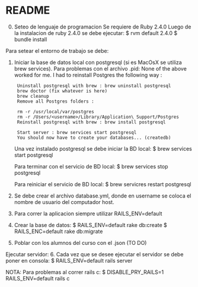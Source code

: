 # README

0. Seteo de lenguaje de programacion
Se requiere de Ruby 2.4.0 Luego de la instalacion de ruby 2.4.0 se debe ejecutar:
    $ rvm default 2.4.0
    $ bundle install


Para setear el entorno de trabajo se debe:
1. Iniciar la base de datos local con postgresql (si es MacOsX se utiliza brew services).
    Para problemas con el archivo .pid:
    None of the above worked for me. I had to reinstall Postgres the following way :

        Uninstall postgresql with brew : brew uninstall postgresql
        brew doctor (fix whatever is here)
        brew cleanup
        Remove all Postgres folders :

        rm -r /usr/local/var/postgres
        rm -r /Users/<username>/Library/Application\ Support/Postgres
        Reinstall postgresql with brew : brew install postgresql

        Start server : brew services start postgresql
        You should now have to create your databases... (createdb)
    
    Una vez instalado postgresql se debe iniciar la BD local:
    $ brew services start postgresql

    Para terminar con el servicio de BD local:
    $ brew services stop postgresql

    Para reiniciar el servicio de BD local:
    $ brew servicres restart postgresql

2. Se debe crear el archivo database.yml, donde en username se coloca el nombre de usuario del computador host.

3. Para correr la aplicacion siempre utilizar RAILS_ENV=default
4. Crear la base de datos:
    $ RAILS_ENV=default rake db:create
    $ RAILS_ENC=default rake db:migrate
5. Poblar con los alumnos del curso con el .json (TO DO)

Ejecutar servidor:
6. Cada vez que se desee ejecutar el servidor se debe poner en consola:
    $ RAILS_ENV=default rails server


NOTA: Para problemas al correr rails c:
    $ DISABLE_PRY_RAILS=1 RAILS_ENV=default rails c  